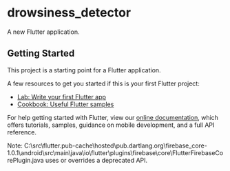 # drowsiness_detector

A new Flutter application.

## Getting Started

This project is a starting point for a Flutter application.

A few resources to get you started if this is your first Flutter project:

- [Lab: Write your first Flutter app](https://flutter.dev/docs/get-started/codelab)
- [Cookbook: Useful Flutter samples](https://flutter.dev/docs/cookbook)

For help getting started with Flutter, view our
[online documentation](https://flutter.dev/docs), which offers tutorials,
samples, guidance on mobile development, and a full API reference.

Note: C:\src\flutter\.pub-cache\hosted\pub.dartlang.org\firebase_core-1.0.1\android\src\main\java\io\flutter\plugins\firebase\core\FlutterFirebaseCorePlugin.java uses or overrides a deprecated API.
